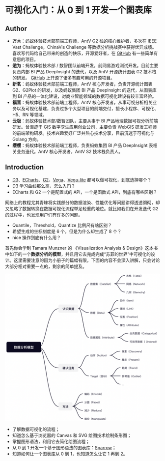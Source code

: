 # 可视化入门：从 0 到 1 开发一个图表库

## Author

- **万木**：蚂蚁体验技术部前端工程师，AntV G2 栈的核心维护者，多次在 IEEE Vast Challenge，ChinaVis Challenge 等数据分析挑战赛中获得优异成绩。喜欢写代码给自己带来的创造的快乐，开源爱好者，在 [GitHub](https://link.juejin.cn/?target=https%3A%2F%2Fgithub.com%2Fpearmini) 有一些简单有意思的项目。
- **逍为**：蚂蚁体验技术部 / 数智团队前端开发，前网易游戏测试开发。目前主要负责内部 BI 产品 DeepInsight 的迭代，以及 AntV 开源统计图表 G2 技术栈的研发。 [GitHub](https://link.juejin.cn/?target=https%3A%2F%2Fgithub.com%2Fhustcc) 上开源了诸多有趣可用的开源项目。
- **新茗**：蚂蚁体验技术部前端工程师，AntV 核心开发者，负责开源统计图表 G2、G2Plot 的研发，以及蚂蚁集团 BI 产品 DeepInsight 的迭代，从图表库到 BI 产品的一体化建设，对商业智能领域的数据可视化建设有较丰富经验。
- **福晋**：蚂蚁体验技术部前端工程师，AntV 核心开发者，从事可视分析相关业务以及可视化基建，负责过多个大型项目的前端交付，擅长小程序、可视化、H5、RN 等领域。
- **云极**：蚂蚁体验技术部/数智团队，主要从事于 BI 产品地理数据可视分析前端研发。曾混迹于 GIS 数字孪生应用创业公司，主要负责 WebGIS 研发工程师的前端架构研发。技术兴趣爱好广泛并热心技术分享，目前沉迷于可视化与 Golang 方向。
- **缨缨**：蚂蚁体验技术部前端工程师，负责蚂蚁集团 BI 产品 DeepInsight 表相关业务迭代。AntV 核心开发者，AntV S2 技术栈负责人。

## Introduction

- [D3](https://link.juejin.cn/?target=https%3A%2F%2Fgithub.com%2Fd3%2Fd3)、[ECharts](https://link.juejin.cn/?target=https%3A%2F%2Fecharts.apache.org%2Fzh%2Findex.html)、[G2](https://link.juejin.cn/?target=https%3A%2F%2Fg2.antv.vision%2Fzh)、[Vega](https://link.juejin.cn/?target=https%3A%2F%2Fgithub.com%2Fvega%2Fvega)、[Vega-lite](https://link.juejin.cn/?target=https%3A%2F%2Fgithub.com%2Fvega%2Fvega-lite) 都可以做可视化，到底选择哪个？
- D3 学习曲线那么高，怎么入门？
- ECharts 和 G2 一个是配置式的 API，一个是函数式 API，到底有哪些区别？

网络上的教程尤其青睐将实践部分的数据渲染、性能优化等问题讲得透透彻彻，却又忽略了数据转换在数据可视化流程举足轻重的地位。就比如我们在开发迭代 G2 的过程中，也发现用户们有许多的问题。

- Quantile，Threshold，Quantize 比例尺有啥区别？
- 希望生成的坐标刻度是 6 个，但是为什么却生成了 8 个？
- nice 操作到底有什么用？

首先你会学到 Tamara Munzner 的 《Visualization Analysis & Design》这本书中如下的一个**数据分析的模型**，并且用它去完成完成“苏菲的世界”中可视化的设计。这里需要注意的因为小册子的篇幅有限，下面的内容不会深入讲解，只会讨论大部分相对重要一点的，剩余的简单提及。

![image-20230606204207343](assets/image-20230606204207343.png)

- 了解数据可视化的流程；
- 知道怎么基于浏览器的 Canvas 和 SVG 绘图技术绘制条形图；
- 掌握图形语法，利用它去简化绘图流程；
- 从 0 到 1 开发一个基于图形语法的图表库：[Sparrow](https://link.juejin.cn/?target=https%3A%2F%2Fgithub.com%2Fsparrow-vis%2Fsparrow)；
- 知道如何让一个图表库从 0 到 1，也知道怎么让它 1 再到 2。